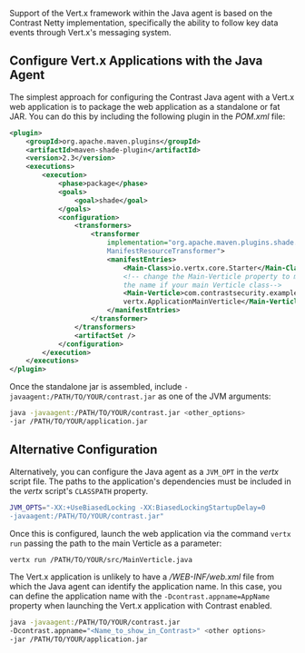 <!--
title: "Getting Started with Vert.x"
description: "Configuring Vert.x"
tags: "java agent installation Vert.x"
-->


Support of the Vert.x framework within the Java agent is based on the Contrast Netty implementation, specifically the ability to follow key data events through Vert.x's messaging system.

## Configure Vert.x Applications with the Java Agent 

The simplest approach for configuring the Contrast Java agent with a Vert.x web application is to package the web application as a standalone or fat JAR. You can do this by including the following plugin in the *POM.xml* file:

```xml
<plugin>
	<groupId>org.apache.maven.plugins</groupId>
	<artifactId>maven-shade-plugin</artifactId>
	<version>2.3</version>
	<executions>
		<execution>
			<phase>package</phase>
			<goals>
				<goal>shade</goal>
			</goals>
			<configuration>
				<transformers>
					<transformer
						implementation="org.apache.maven.plugins.shade.resource.
						ManifestResourceTransformer">
						<manifestEntries>
							<Main-Class>io.vertx.core.Starter</Main-Class>
							<!-- change the Main-Verticle property to match 
							the name if your main Verticle class-->
							<Main-Verticle>com.contrastsecurity.examples.
							vertx.ApplicationMainVerticle</Main-Verticle>
						</manifestEntries>
					</transformer>
				</transformers>
				<artifactSet />
			</configuration>
		</execution>
	</executions>
</plugin>
```

Once the standalone jar is assembled, include `-javaagent:/PATH/TO/YOUR/contrast.jar` as one of the JVM arguments:

```bash
java -javaagent:/PATH/TO/YOUR/contrast.jar <other_options> 
-jar /PATH/TO/YOUR/application.jar
```

## Alternative Configuration

Alternatively, you can configure the Java agent as a `JVM_OPT` in the *vertx* script file. The paths to the application's dependencies must be included in the *vertx* script's `CLASSPATH` property.

```bash
JVM_OPTS="-XX:+UseBiasedLocking -XX:BiasedLockingStartupDelay=0 
-javaagent:/PATH/TO/YOUR/contrast.jar"
```
Once this is configured, launch the web application via the command `vertx run` passing the path to the main Verticle as a parameter:

```bash
vertx run /PATH/TO/YOUR/src/MainVerticle.java
```

The Vert.x application is unlikely to have a */WEB-INF/web.xml* file from which the Java agent can identify the application name. In this case, you can define the application name with the `-Dcontrast.appname=AppName` property when launching the Vert.x application with Contrast enabled. 

```bash
java -javaagent:/PATH/TO/YOUR/contrast.jar 
-Dcontrast.appname="<Name_to_show_in_Contrast>" <other options> 
-jar /PATH/TO/YOUR/application.jar
```
 
